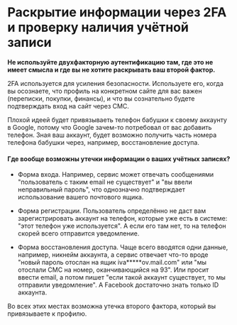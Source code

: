 # Раскрытие информации через 2FA и проверку наличия учётной записи

**Не используйте двухфакторную аутентификацию там, где это не имеет смысла и где вы не хотите раскрывать ваш второй фактор.**

2FA используется для усиления безопасности. Используете его, когда вы осознаете, что профиль на конкретном сайте для вас важен (переписки, покупки, финансы), и что вы сознательно будете подтверждать вход на сайт через СМС.

Плохой идеей будет привязываеть телефон бабушки к своему аккаунту в Google, потому что Google зачем-то потребовал от вас добавить телефон. Зная ваш аккаунт, будет возможно получить часть номера телефона бабушки через, например, восстановление доступа.

#### Где вообще возможны утечки информации о ваших учётных записях?

* Форма входа. Например, сервис может отвечать сообщениями "пользователь с таким email не существует" и "вы ввели неправильный пароль", что однозначно 
подтверждает использование вашего почтового ящика.

* Форма регистрации. Пользователь определённо не даст вам зарегистрировать аккаунт на телефон, которые уже есть в системе: "этот телефон уже используется". А если его там нет, то на телефон скорей всего отправится уведомление.

* Форма восстановления доступа. Чаще всего вводятся одни данные, например, никнейм аккаунта, а сервис отвечает что-то вроде "новый пароль отослан на ящик iva*****ov.mail.com" или "мы отослали СМС на номер, оканчивающийся на 93". Или просит ввести email, а потом пишет "если такой аккаунт существует, то мы отправили уведомление". А Facebook достаточно знать только ID аккаунта.

Во всех этих местах возможна утечка второго фактора, который вы привязываете к профилю.
